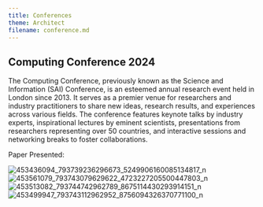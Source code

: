 ```yaml
---
title: Conferences
theme: Architect
filename: conference.md
--- 
```


## Computing Conference 2024 
The Computing Conference, previously known as the Science and Information (SAI) Conference, is an esteemed annual research event held in London since 2013. It serves as a premier venue for researchers and industry practitioners to share new ideas, research results, and experiences across various fields. The conference features keynote talks by industry experts, inspirational lectures by eminent scientists, presentations from researchers representing over 50 countries, and interactive sessions and networking breaks to foster collaborations.

Paper Presented: 

![453436094_793739236296673_5249906160085134817_n](https://github.com/user-attachments/assets/09c533dd-954a-4315-ae0c-a1e169146f3a)
![453561079_793743079629622_4723227205500447803_n](https://github.com/user-attachments/assets/f3ff9422-1253-477d-8396-8857a1e411ed)
![453513082_793744742962789_8675114430293914151_n](https://github.com/user-attachments/assets/568a0c77-249d-484e-9f2a-519dafd5a37c)
![453499947_793743112962952_8756094326370771100_n](https://github.com/user-attachments/assets/2e5cc306-00c9-4d1d-87cf-71d4750ce6c8)

